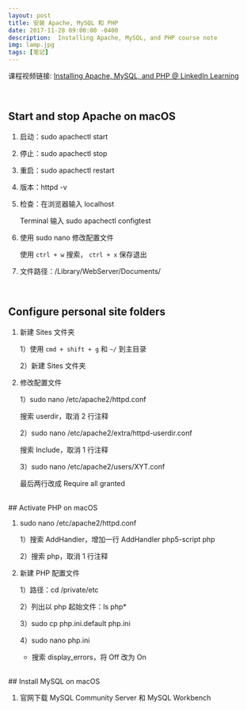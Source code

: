 ```yaml
---
layout: post
title: 安装 Apache, MySQL 和 PHP
date: 2017-11-28 09:00:00 -0400
description:  Installing Apache, MySQL, and PHP course note
img: lamp.jpg
tags: [笔记]
---
```


课程视频链接: <a href="https://www.linkedin.com/learning/installing-apache-mysql-and-php-2/" target="_blank">Installing Apache, MySQL, and PHP @ LinkedIn Learning</a>

<br>

## Start and stop Apache on macOS

1. 启动：sudo apachectl start

2. 停止：sudo apachectl stop

3. 重启：sudo apachectl restart

4. 版本：httpd -v

5. 检查：在浏览器输入 localhost

   Terminal 输入 sudo apachectl configtest

6. 使用 sudo nano 修改配置文件

   使用 `ctrl + w` 搜索， `ctrl + x` 保存退出

7. 文件路径：/Library/WebServer/Documents/



<br>

## Configure personal site folders

1. 新建 Sites 文件夹

   1）使用 `cmd + shift + g` 和 `~/` 到主目录

   2）新建 Sites 文件夹

2. 修改配置文件

   1）sudo nano /etc/apache2/httpd.conf
   
      搜索 userdir，取消 2 行注释
   
   2）sudo nano /etc/apache2/extra/httpd-userdir.conf

      搜索 Include，取消 1 行注释

   3）sudo nano /etc/apache2/users/XYT.conf

      最后两行改成 Require all granted


<br>
## Activate PHP on macOS

1. sudo nano /etc/apache2/httpd.conf

   1）搜索 AddHandler，增加一行 AddHandler php5-script php
   
   2）搜索 php，取消 1 行注释
   
2. 新建 PHP 配置文件

   1）路径：cd /private/etc

   2）列出以 php 起始文件：ls php*
   
   3）sudo cp php.ini.default php.ini 

   4）sudo nano php.ini
   
      - 搜索 display_errors，将 Off 改为 On
   

<br>
##  Install MySQL on macOS


1. 官网下载 MySQL Community Server 和 MySQL Workbench
